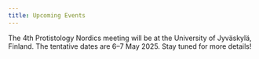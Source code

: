```yaml
---
title: Upcoming Events
---
```


The 4th Protistology Nordics meeting will be at the University of Jyväskylä, Finland. The tentative dates are 6–7 May 2025. Stay tuned for more details!

